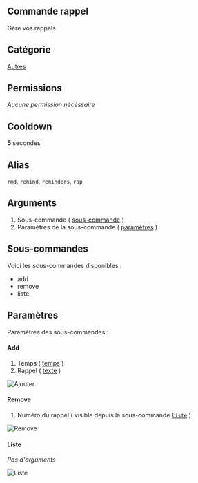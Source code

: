 ## Commande rappel
Gère vos rappels

## Catégorie
[Autres](../categories/misc.md)

## Permissions
*Aucune permission nécéssaire*

## Cooldown
**5** secondes

## Alias
`rmd`, `remind`, `reminders`, `rap`

## Arguments
1. Sous-commande ( [sous-commande](#sous-commandes) )
2. Paramètres de la sous-commande ( [paramètres](#paramètres) )

## Sous-commandes
Voici les sous-commandes disponibles :
* add
* remove
* liste

## Paramètres
Paramètres des sous-commandes :

#### Add
1. Temps ( [temps](../others/temps.md) )
2. Rappel ( [texte](../others/texte.md) )

![Ajouter](https://media.discordapp.net/attachments/976356791451529236/979376916622630952/unknown.png)

#### Remove
1. Numéro du rappel ( visible depuis la sous-commande [`liste`](#liste) )

![Remove](https://media.discordapp.net/attachments/976356791451529236/979376916412903474/unknown.png)

#### Liste
*Pas d'arguments*

![Liste](https://media.discordapp.net/attachments/976356791451529236/979376916412903474/unknown.png)